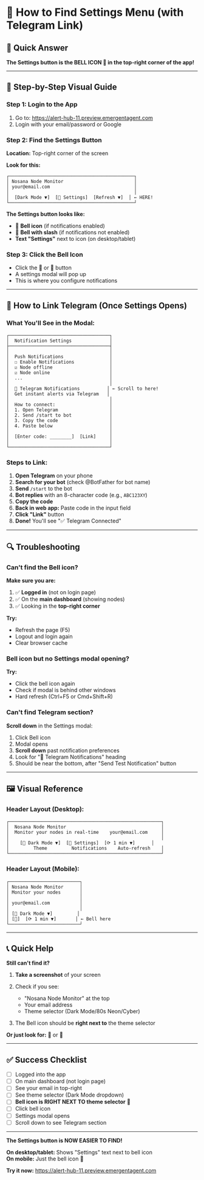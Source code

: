 # 📍 How to Find Settings Menu (with Telegram Link)

## 🎯 Quick Answer

**The Settings button is the BELL ICON 🔔 in the top-right corner of the app!**

---

## 📱 Step-by-Step Visual Guide

### Step 1: Login to the App
1. Go to: https://alert-hub-11.preview.emergentagent.com
2. Login with your email/password or Google

### Step 2: Find the Settings Button
**Location:** Top-right corner of the screen

**Look for this:**
```
┌──────────────────────────────────────────────┐
│ Nosana Node Monitor                          │
│ your@email.com                               │
│                                              │
│  [Dark Mode ▼]  [🔔 Settings]  [Refresh ▼]  │ ← HERE!
└──────────────────────────────────────────────┘
```

**The Settings button looks like:**
- 🔔 **Bell icon** (if notifications enabled)
- 🔕 **Bell with slash** (if notifications not enabled)
- **Text "Settings"** next to icon (on desktop/tablet)

### Step 3: Click the Bell Icon
- Click the 🔔 or 🔕 button
- A settings modal will pop up
- This is where you configure notifications

---

## 🤖 How to Link Telegram (Once Settings Opens)

### What You'll See in the Modal:

```
┌─────────────────────────────────────┐
│  Notification Settings              │
├─────────────────────────────────────┤
│                                     │
│  Push Notifications                 │
│  ☐ Enable Notifications             │
│  ☑ Node offline                     │
│  ☑ Node online                      │
│  ...                                │
│                                     │
│  🤖 Telegram Notifications          │ ← Scroll to here!
│  Get instant alerts via Telegram   │
│                                     │
│  How to connect:                    │
│  1. Open Telegram                   │
│  2. Send /start to bot              │
│  3. Copy the code                   │
│  4. Paste below                     │
│                                     │
│  [Enter code: ________]  [Link]     │
│                                     │
└─────────────────────────────────────┘
```

### Steps to Link:

1. **Open Telegram** on your phone
2. **Search for your bot** (check @BotFather for bot name)
3. **Send** `/start` to the bot
4. **Bot replies** with an 8-character code (e.g., `ABC123XY`)
5. **Copy the code**
6. **Back in web app:** Paste code in the input field
7. **Click "Link"** button
8. **Done!** You'll see "✅ Telegram Connected"

---

## 🔍 Troubleshooting

### Can't find the Bell icon?

**Make sure you are:**
1. ✅ **Logged in** (not on login page)
2. ✅ On the **main dashboard** (showing nodes)
3. ✅ Looking in the **top-right corner**

**Try:**
- Refresh the page (F5)
- Logout and login again
- Clear browser cache

### Bell icon but no Settings modal opening?

**Try:**
- Click the bell icon again
- Check if modal is behind other windows
- Hard refresh (Ctrl+F5 or Cmd+Shift+R)

### Can't find Telegram section?

**Scroll down** in the Settings modal:
1. Click Bell icon
2. Modal opens
3. **Scroll down** past notification preferences
4. Look for "🤖 Telegram Notifications" heading
5. Should be near the bottom, after "Send Test Notification" button

---

## 🖼️ Visual Reference

### Header Layout (Desktop):
```
┌────────────────────────────────────────────────────────┐
│  Nosana Node Monitor                                   │
│  Monitor your nodes in real-time    your@email.com     │
│                                                        │
│    [🌙 Dark Mode ▼]  [🔔 Settings]  [⟳ 1 min ▼]      │
│         Theme         Notifications    Auto-refresh    │
└────────────────────────────────────────────────────────┘
```

### Header Layout (Mobile):
```
┌──────────────────────────┐
│ Nosana Node Monitor      │
│ Monitor your nodes       │
│                          │
│ your@email.com           │
│                          │
│ [🌙 Dark Mode ▼]         │
│ [🔔]  [⟳ 1 min ▼]       │ ← Bell here
└──────────────────────────┘
```

---

## 📞 Quick Help

**Still can't find it?**

1. **Take a screenshot** of your screen
2. Check if you see:
   - "Nosana Node Monitor" at the top
   - Your email address
   - Theme selector (Dark Mode/80s Neon/Cyber)
   
3. The Bell icon should be **right next to** the theme selector

**Or just look for:** 🔔 or 🔕

---

## ✅ Success Checklist

- [ ] Logged into the app
- [ ] On main dashboard (not login page)
- [ ] See your email in top-right
- [ ] See theme selector (Dark Mode dropdown)
- [ ] **Bell icon is RIGHT NEXT TO theme selector** 🔔
- [ ] Click bell icon
- [ ] Settings modal opens
- [ ] Scroll down to see Telegram section

---

**The Settings button is NOW EASIER TO FIND!**

**On desktop/tablet:** Shows "Settings" text next to bell icon  
**On mobile:** Just the bell icon 🔔

**Try it now:** https://alert-hub-11.preview.emergentagent.com
